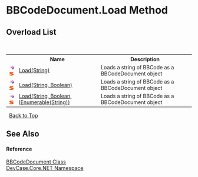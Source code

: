 # BBCodeDocument.Load Method 
 


## Overload List
&nbsp;<table><tr><th></th><th>Name</th><th>Description</th></tr><tr><td>![Public method](media/pubmethod.gif "Public method")![Static member](media/static.gif "Static member")</td><td><a href="M_DevCase_Core_NET_BBCodeDocument_Load">Load(String)</a></td><td>
Loads a string of BBCode as a BBCodeDocument object</td></tr><tr><td>![Public method](media/pubmethod.gif "Public method")![Static member](media/static.gif "Static member")</td><td><a href="M_DevCase_Core_NET_BBCodeDocument_Load_1">Load(String, Boolean)</a></td><td>
Loads a string of BBCode as a BBCodeDocument object</td></tr><tr><td>![Public method](media/pubmethod.gif "Public method")![Static member](media/static.gif "Static member")</td><td><a href="M_DevCase_Core_NET_BBCodeDocument_Load_2">Load(String, Boolean, IEnumerable(String))</a></td><td>
Loads a string of BBCode as a BBCodeDocument object</td></tr></table>&nbsp;
<a href="#bbcodedocument.load-method">Back to Top</a>

## See Also


#### Reference
<a href="T_DevCase_Core_NET_BBCodeDocument">BBCodeDocument Class</a><br /><a href="N_DevCase_Core_NET">DevCase.Core.NET Namespace</a><br />